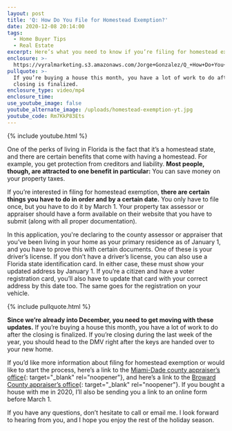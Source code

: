 ```yaml
---
layout: post
title: 'Q: How Do You File for Homestead Exemption?'
date: 2020-12-08 20:14:00
tags:
  - Home Buyer Tips
  - Real Estate
excerpt: Here’s what you need to know if you’re filing for homestead exemption.
enclosure: >-
  https://vyralmarketing.s3.amazonaws.com/Jorge+Gonzalez/Q_+How+Do+You+File+for+Homestead+Exemption_.mp4
pullquote: >-
  If you’re buying a house this month, you have a lot of work to do after the
  closing is finalized.
enclosure_type: video/mp4
enclosure_time:
use_youtube_image: false
youtube_alternate_image: /uploads/homestead-exemption-yt.jpg
youtube_code: Rm7KkP83Ets
---
```


{% include youtube.html %}

One of the perks of living in Florida is the fact that it’s a homestead state, and there are certain benefits that come with having a homestead. For example, you get protection from creditors and liability. **Most people, though, are attracted to one benefit in particular:** You can save money on your property taxes.

If you’re interested in filing for homestead exemption, **there are certain things you have to do in order and by a certain date.** You only have to file once, but you have to do it by March 1. Your property tax assessor or appraiser should have a form available on their website that you have to submit (along with all proper documentation).

In this application, you're declaring to the county assessor or appraiser that you’ve been living in your home as your primary residence as of January 1, and you have to prove this with certain documents. One of these is your driver’s license. If you don’t have a driver’s license, you can also use a Florida state identification card. In either case, these must show your updated address by January 1. If you’re a citizen and have a voter registration card, you’ll also have to update that card with your correct address by this date too. The same goes for the registration on your vehicle.&nbsp;

{% include pullquote.html %}

**Since we’re already into December, you need to get moving with these updates.** If you’re buying a house this month, you have a lot of work to do after the closing is finalized. If you’re closing during the last week of the year, you should head to the DMV right after the keys are handed over to your new home.&nbsp;

If you’d like more information about filing for homestead exemption or would like to start the process, here’s a link to the [Miami-Dade county appraiser’s office](http://www.miamidade.gov/pa/exemptions.asp){: target="_blank" rel="noopener"}, and here’s a link to the [Broward County appraiser’s office](https://bcpa.net/homestead.asp){: target="_blank" rel="noopener"}. If you bought a house with me in 2020, I’ll also be sending you a link to an online form before March 1.&nbsp;

If you have any questions, don’t hesitate to call or email me. I look forward to hearing from you, and I hope you enjoy the rest of the holiday season.
